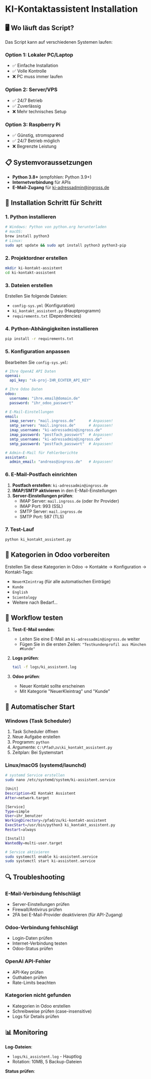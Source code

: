 # KI-Kontaktassistent Installation

## 🖥️ **Wo läuft das Script?**

Das Script kann auf verschiedenen Systemen laufen:

### **Option 1: Lokaler PC/Laptop**
- ✅ Einfache Installation
- ✅ Volle Kontrolle
- ❌ PC muss immer laufen

### **Option 2: Server/VPS**
- ✅ 24/7 Betrieb
- ✅ Zuverlässig
- ❌ Mehr technisches Setup

### **Option 3: Raspberry Pi**
- ✅ Günstig, stromsparend
- ✅ 24/7 Betrieb möglich
- ❌ Begrenzte Leistung

## 📋 **Systemvoraussetzungen**

- **Python 3.8+** (empfohlen: Python 3.9+)
- **Internetverbindung** für APIs
- **E-Mail-Zugang** für ki-adressadmin@ingross.de

## 🚀 **Installation Schritt für Schritt**

### **1. Python installieren**
```bash
# Windows: Python von python.org herunterladen
# macOS: 
brew install python3
# Linux:
sudo apt update && sudo apt install python3 python3-pip
```

### **2. Projektordner erstellen**
```bash
mkdir ki-kontakt-assistent
cd ki-kontakt-assistent
```

### **3. Dateien erstellen**
Erstellen Sie folgende Dateien:
- `config-sys.yml` (Konfiguration)
- `ki_kontakt_assistent.py` (Hauptprogramm)
- `requirements.txt` (Dependencies)

### **4. Python-Abhängigkeiten installieren**
```bash
pip install -r requirements.txt
```

### **5. Konfiguration anpassen**
Bearbeiten Sie `config-sys.yml`:

```yaml
# Ihre OpenAI API Daten
openai:
  api_key: "sk-proj-IHR_ECHTER_API_KEY"

# Ihre Odoo Daten
odoo:
  username: "ihre.email@domain.de"
  password: "ihr_odoo_passwort"

# E-Mail-Einstellungen
email:
  imap_server: "mail.ingross.de"      # Anpassen!
  smtp_server: "mail.ingross.de"      # Anpassen!
  imap_username: "ki-adressadmin@ingross.de"
  imap_password: "postfach_passwort"  # Anpassen!
  smtp_username: "ki-adressadmin@ingross.de"
  smtp_password: "postfach_passwort"  # Anpassen!

# Admin-E-Mail für Fehlerberichte
assistant:
  admin_email: "andreas@ingross.de"   # Anpassen!
```

### **6. E-Mail-Postfach einrichten**
1. **Postfach erstellen**: `ki-adressadmin@ingross.de`
2. **IMAP/SMTP aktivieren** in den E-Mail-Einstellungen
3. **Server-Einstellungen prüfen**:
   - IMAP Server: `mail.ingross.de` (oder Ihr Provider)
   - IMAP Port: 993 (SSL)
   - SMTP Server: `mail.ingross.de`
   - SMTP Port: 587 (TLS)

### **7. Test-Lauf**
```bash
python ki_kontakt_assistent.py
```

## 🔧 **Kategorien in Odoo vorbereiten**

Erstellen Sie diese Kategorien in Odoo → Kontakte → Konfiguration → Kontakt-Tags:

- `NeuerKIeintrag` (für alle automatischen Einträge)
- `Kunde`
- `English`
- `Scientology`
- Weitere nach Bedarf...

## 📧 **Workflow testen**

1. **Test-E-Mail senden**:
   - Leiten Sie eine E-Mail an `ki-adressadmin@ingross.de` weiter
   - Fügen Sie in die ersten Zeilen: `"Testkundenprofil aus München #Kunde"`

2. **Logs prüfen**:
   ```bash
   tail -f logs/ki_assistent.log
   ```

3. **Odoo prüfen**:
   - Neuer Kontakt sollte erscheinen
   - Mit Kategorie "NeuerKIeintrag" und "Kunde"

## 🔄 **Automatischer Start**

### **Windows (Task Scheduler)**
1. Task Scheduler öffnen
2. Neue Aufgabe erstellen
3. Programm: `python`
4. Argumente: `C:\Pfad\zu\ki_kontakt_assistent.py`
5. Zeitplan: Bei Systemstart

### **Linux/macOS (systemd/launchd)**
```bash
# systemd Service erstellen
sudo nano /etc/systemd/system/ki-assistent.service

[Unit]
Description=KI Kontakt Assistent
After=network.target

[Service]
Type=simple
User=ihr_benutzer
WorkingDirectory=/pfad/zu/ki-kontakt-assistent
ExecStart=/usr/bin/python3 ki_kontakt_assistent.py
Restart=always

[Install]
WantedBy=multi-user.target

# Service aktivieren
sudo systemctl enable ki-assistent.service
sudo systemctl start ki-assistent.service
```

## 🔍 **Troubleshooting**

### **E-Mail-Verbindung fehlschlägt**
- Server-Einstellungen prüfen
- Firewall/Antivirus prüfen
- 2FA bei E-Mail-Provider deaktivieren (für API-Zugang)

### **Odoo-Verbindung fehlschlägt**
- Login-Daten prüfen
- Internet-Verbindung testen
- Odoo-Status prüfen

### **OpenAI API-Fehler**
- API-Key prüfen
- Guthaben prüfen
- Rate-Limits beachten

### **Kategorien nicht gefunden**
- Kategorien in Odoo erstellen
- Schreibweise prüfen (case-insensitive)
- Logs für Details prüfen

## 📊 **Monitoring**

**Log-Dateien**:
- `logs/ki_assistent.log` - Hauptlog
- Rotation: 10MB, 5 Backup-Dateien

**Status prüfen**:
```bash